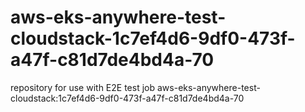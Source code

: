 # aws-eks-anywhere-test-cloudstack-1c7ef4d6-9df0-473f-a47f-c81d7de4bd4a-70
repository for use with E2E test job aws-eks-anywhere-test-cloudstack:1c7ef4d6-9df0-473f-a47f-c81d7de4bd4a-70
